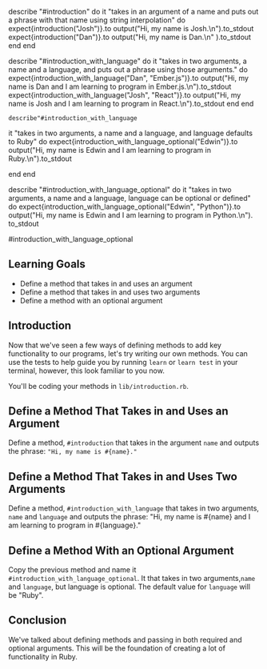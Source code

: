  
describe "#introduction" do 
  it "takes in an argument of a name and puts out a phrase with that name using string interpolation" do
    expect{introduction("Josh")}.to output("Hi, my name is Josh.\n").to_stdout
    expect{introduction("Dan")}.to output("Hi, my name is Dan.\n"
    ).to_stdout
  end 
end

describe "#introduction_with_language" do
  it "takes in two arguments, a name and a language, and puts out a phrase using those arguments." do
    expect{introduction_with_language("Dan", "Ember.js")}.to output("Hi, my name is Dan and I am learning to program in Ember.js.\n").to_stdout 
    expect{introduction_with_language("Josh", "React")}.to output("Hi, my name is Josh
and I am learning to program in React.\n").to_stdout
end
    end       
                           
    describe"#introduction_with_language
  it "takes in two arguments, a name and a language, and language defaults to Ruby" do
    expect{introduction_with_language_optional("Edwin")}.to output("Hi, my name is Edwin and I am learning to program in Ruby.\n").to_stdout
  
    
  end
end

describe "#introduction_with_language_optional" do
  it "takes in two arguments, a name and a language, language can be optional or defined" do
    expect{introduction_with_language_optional("Edwin", "Python")}.to output("Hi, my name is Edwin and I am learning to program in Python.\n"). to_stdout



#introduction_with_language_optional

## Learning Goals

- Define a method that takes in and uses an argument
- Define a method that takes in and uses two arguments
- Define a method with an optional argument

## Introduction

Now that we've seen a few ways of defining methods to add key functionality to
our programs, let's try writing our own methods. You can use the
tests to help guide you by running `learn` or `learn test` in your terminal,
however, this look familiar to you now.

You'll be coding your methods in `lib/introduction.rb`.

## Define a Method That Takes in and Uses an Argument

Define a method, `#introduction` that takes in the argument `name` and outputs
the phrase: `"Hi, my name is #{name}."`

## Define a Method That Takes in and Uses Two Arguments

Define a method, `#introduction_with_language` that takes in two arguments,
`name` and `language` and outputs the phrase: "Hi, my name is #{name} and I am
learning to program in #{language}."

## Define a Method With an Optional Argument

Copy the previous method and name it `#introduction_with_language_optional`. It
that takes in two arguments,`name` and `language`, but language is optional. The
default value for `language` will be "Ruby".

## Conclusion

We've talked about defining methods and passing in both required and optional
arguments. This will be the foundation of creating a lot of functionality in
Ruby.
